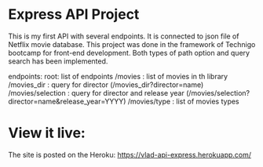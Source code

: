 # Express API Project

This is my first API with several endpoints. It is connected to json file of Netflix movie database. This project was done in the framework of Technigo bootcamp for front-end development. Both types of path option and query search has been implemented.

endpoints:
root: list of endpoints
/movies : list of movies in th library
/movies_dir : query for director (/movies_dir?director=name)
/movies/selection : query for director and release year (/movies/selection?director=name&release_year=YYYY)
/movies/type : list of movies types


# View it live:
The site is posted on the Heroku: 
https://vlad-api-express.herokuapp.com/


